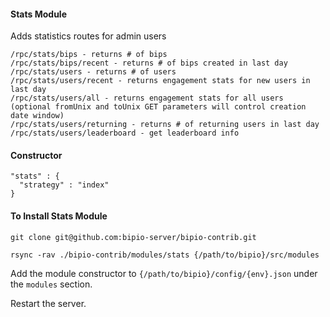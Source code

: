 #### Stats Module

  Adds statistics routes for admin users
 
    /rpc/stats/bips - returns # of bips
    /rpc/stats/bips/recent - returns # of bips created in last day
    /rpc/stats/users - returns # of users
    /rpc/stats/users/recent - returns engagement stats for new users in last day
    /rpc/stats/users/all - returns engagement stats for all users (optional fromUnix and toUnix GET parameters will control creation date window)
    /rpc/stats/users/returning - returns # of returning users in last day
    /rpc/stats/users/leaderboard - get leaderboard info

#### Constructor

 ```
 "stats" : {
   "strategy" : "index"
 }
 ```

#### To Install Stats Module

`git clone git@github.com:bipio-server/bipio-contrib.git`

`rsync -rav ./bipio-contrib/modules/stats {/path/to/bipio}/src/modules`

Add the module constructor to `{/path/to/bipio}/config/{env}.json` under the `modules` section.

Restart the server.
